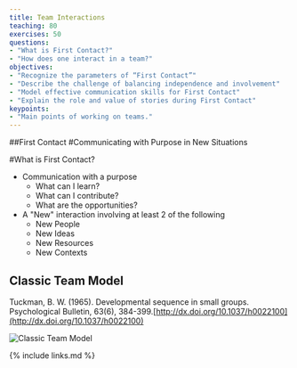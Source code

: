```yaml
---
title: Team Interactions
teaching: 80
exercises: 50
questions:
- "What is First Contact?"
- "How does one interact in a team?"
objectives:
- "Recognize the parameters of “First Contact”"
- "Describe the challenge of balancing independence and involvement"
- "Model effective communication skills for First Contact"
- "Explain the role and value of stories during First Contact"
keypoints:
- "Main points of working on teams."
---
```

##First Contact
#Communicating with Purpose in New Situations

#What is First Contact?
- Communication with a purpose
  - What can I learn?
  - What can I contribute?
  - What are the opportunities?
- A "New" interaction involving at least 2 of the following
  - New People
  - New Ideas
  - New Resources
  - New Contexts


## Classic Team Model
Tuckman, B. W. (1965). Developmental sequence in small groups. Psychological Bulletin, 63(6), 384-399.[http://dx.doi.org/10.1037/h0022100](http://dx.doi.org/10.1037/h0022100)

![Classic Team Model](//nguyentj.github.io/CyberAmbassadors-CMS/fig/team_work.png)


{% include links.md %}
